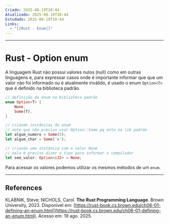 ```yaml
---
Criado: 2025-08-19T10:44
Atualizado: 2025-08-19T10:44
Estudado: 2025-08-19T10:44
Links:
  - "[[Rust - Enum]]"
---
```

---
# Rust - Option enum

A linguagem Rust não possui valores nulos (null) como em outras linguagens e, para expressar casos onde é importante informar que que um valor não foi informado ou é atualmente inválido, é usado o enum `Option<T>` que é definido na biblioteca padrão.

```rust
// definição do enum na biblioteca padrão
enum Option<T> {
    None,
    Some(T),
}

// criando instâncias do enum
// note que não preciso usar Option::Some pq esta na lib padrão
let algum_numero = Some(5);
let algum_char = Some('e');

// criando uma instância com o valor None
// nela é preciso dizer o tipo para informar o compilador
let sem_valor: Option<i32> = None;

```

Para acessar os valores podemos utilizar os mesmos métodos de um `enum`. 

---
## References

KLABNIK, Steve; NICHOLS, Carol. **The Rust Programming Language**. Brown University, 2023. Disponível em: [https://rust-book.cs.brown.edu/ch06-01-defining-an-enum.html](https://rust-book.cs.brown.edu/ch06-01-defining-an-enum.html). Acesso em: 19 ago. 2025.